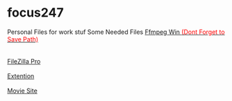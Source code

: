 # focus247
Personal Files for work stuf
Some Needed Files
<a href="https://www.gyan.dev/ffmpeg/builds/">Ffmpeg Win 
<span style="color:red;">(Dont Forget to Save Path)</span>
</a>
<br>
<br>
<br>
<a href="https://drive.google.com/file/d/1k49gw2HAHFrAEs9MbcVCdv_5HJvlNQNe/view?usp=sharing">FileZilla Pro</a>
<br>
<br>
<a href="https://chromewebstore.google.com/detail/fetchv-video-downloader-f/nfmmmhanepmpifddlkkmihkalkoekpfd?utm_source=ext_app_menu">Extention</a>
<br>
<br>
<a href="https://lookmovie2.skin/">Movie Site</a>
